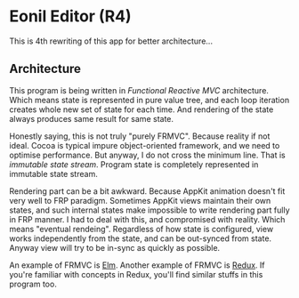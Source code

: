 Eonil Editor (R4)
=================

This is 4th rewriting of this app for better architecture...

Architecture
------------
This program is being written in *Functional Reactive MVC* architecture. Which means state is represented
in pure value tree, and each loop iteration creates whole new set of state for each time. And rendering
of the state always produces same result for same state.

Honestly saying, this is not truly "purely FRMVC". Because reality if not ideal. Cocoa is typical impure 
object-oriented framework, and we need to optimise performance. But anyway, I do not cross the minimum line.
That is *immutable state stream*. Program state is completely represented in immutable state stream. 

Rendering part can be a bit awkward. Because AppKit animation doesn't fit very well to FRP paradigm. 
Sometimes AppKit views maintain their own states, and such internal states make impossible to write 
rendering part fully in FRP manner. I had to deal with this, and compromised with reality. Which means 
"eventual rendeing". Regardless of how state is configured, view works independently from the state, and 
can be out-synced from state. Anyway view will try to be in-sync as quickly as possible.

An example of FRMVC is [Elm](https://github.com/evancz/elm-architecture-tutorial).
Another example of FRMVC is [Redux](https://www.google.com/search?client=safari&rls=en&q=redux&ie=UTF-8&oe=UTF-8).
If you're familiar with concepts in Redux, you'll find similar stuffs in this program too.


